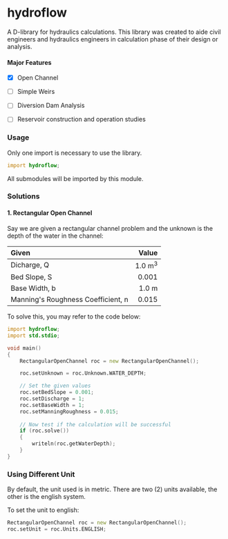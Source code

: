 # hydroflow

A D-library for hydraulics calculations. This library was created to aide civil engineers and hydraulics engineers in calculation phase of their design or analysis.



#### Major Features

- [x] Open Channel

- [ ] Simple Weirs

- [ ] Diversion Dam Analysis

- [ ] Reservoir construction and operation studies



### Usage

Only one import is necessary to use the library.

```D
import hydroflow;
```

All submodules will be imported by this module.

### Solutions

#### 1. Rectangular Open Channel

Say we are given a rectangular channel problem and the unknown is the depth of the water in the channel:

| Given                              |              Value |
| :--------------------------------- | -----------------: |
| Dicharge, Q                        | 1.0  m<sup>3</sup> |
| Bed Slope, S                       |              0.001 |
| Base Width, b                      |              1.0 m |
| Manning's Roughness Coefficient, n |              0.015 |

To solve this, you may refer to the code below:

```D
import hydroflow;
import std.stdio;

void main()
{
    RectangularOpenChannel roc = new RectangularOpenChannel();

	roc.setUnknown = roc.Unknown.WATER_DEPTH;

	// Set the given values
	roc.setBedSlope = 0.001;
	roc.setDischarge = 1;
	roc.setBaseWidth = 1;
	roc.setManningRoughness = 0.015;
    
    // Now test if the calculation will be successful
    if (roc.solve())
    {
        writeln(roc.getWaterDepth);
    }
}
```

### Using Different Unit

By default, the unit used is in metric. There are two (2) units available, the other is the english system.

To set the unit to english:
```D
RectangularOpenChannel roc = new RectangularOpenChannel();
roc.setUnit = roc.Units.ENGLISH;
```
